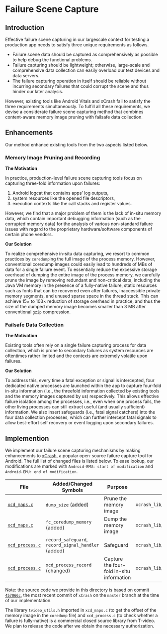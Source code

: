 # Failure Scene Capture

## Introduction

Effective failure scene capturing in our largescale context for testing a production app needs to satisfy three unique requirements as follows.

* Failure scene data should be captured as comprehensively as possible to help debug the functional problems.
* Failure capturing should be lightweight; otherwise, large-scale and comprehensive data collection can easily overload our test devices and data servers.
* The failure capturing operation in itself should be reliable without incurring secondary failures that could corrupt the scene and thus hinder our later analysis.

However, existing tools like Android Vitals and xCrash fail to satisfy the three requirements simultaneously. To fulfill all these requirements, we devise a considerate failure scene capturing method that combines content-aware memory image pruning with failsafe data collection.

## Enhancements

Our method enhance existing tools from the two aspects listed below.
### Memory Image Pruning and Recording

**The Motivation**

In practice, production-level failure scene capturing tools focus on capturing three-fold information upon failures: 
1) Android logcat that contains apps’ log outputs, 
2) system resources like the opened file descriptors,
3) execution contexts like the call stacks and register values.

However, we find that a major problem of them is the lack of in-situ memory data, which contain important debugging information (such as the corrupted memory data) for the analysis of various non-standard failure issues with regard to the proprietary hardware/software components of certain phone vendors.

**Our Solution**

To realize comprehensive in-situ data capturing, we resort to common practices by `coredump`ing the full image of the
process memory.
However, conventional coredump images could easily lead to hundreds of MBs of data for a single failure event. 
To essentially reduce the excessive storage overhead of dumping the entire image of the process memory, we carefully prune the image by removing redundant and non-critical data, including the Java VM memory in the presence of a fully-native failure, static resources such as fonts that can be recovered even after failures, inaccessible private memory segments, and unused sparse space in the thread stack. 
This can achieve 15× to 103× reduction of storage overhead in practice, and thus the size of the dumped memory image becomes smaller than 3 MB after conventional `gzip` compression.

###  Failsafe Data Collection

**The Motivation**

Existing tools often rely on a single failure capturing process for data collection, which is prone to secondary failures as system resources are oftentimes rather limited and the contexts are extremely volatile upon failures.

**Our Solution**

To address this, every time a fatal exception or signal is intercepted, four dedicated native processes are launched within the app to capture four-fold in-situ information (i.e., the threefold information collected by existing tools and the memory images captured by us) respectively. 
This allows effective failure isolation among the processes, i.e., even when one process fails, the other living processes can still extract useful (and usually sufficient) information. We also insert safeguards (i.e., fatal signal catchers) into the four data collection processes, which can further intercept fatal signals to allow best-effort self recovery or event logging upon secondary failures.

## Implemention

We implement our failure scene capturing mechanisms by making enhancements to [xCrash](https://github.com/iqiyi/xCrash), a popular open-source failure capture tool for Android.
The full list of changed files is listed below.
To ease lookup, our modifications are marked with `Android-EMU: start of modification` and `Android-EMU: end of modification`.

| File | Added/Changed Symbols | Purpose | Location in xCrash |
| ---- | ---- | ---- | ---- |
|   [`xcd_maps.c`](xcd_maps.c)   |   `dump_size` (added)   |  Prune the memory image  | `xcrash_lib/src/main/cpp/xcrash_dumper/xcd_maps.c` |
|   [`xcd_maps.c`](xcd_maps.c)   |   `fc_coredump_memory` (added)  |  Dump the memory image  | `xcrash_lib/src/main/cpp/xcrash_dumper/xcd_maps.c` |
|   [`xcd_process.c`](xcd_process.c)   |   `record_safeguard`, `record_signal_handler` (added)  |  Safeguard  | `xcrash_lib/src/main/cpp/xcrash_dumper/xcd_process.c` |
|   [`xcd_process.c`](xcd_process.c)   |   `xcd_process_record` (changed)  |  Capture the four-fold in-situ information  | `xcrash_lib/src/main/cpp/xcrash_dumper/xcd_process.c` |

Note: the source code we provide in this directory is based on commit [`457066c`](https://github.com/iqiyi/xCrash/commit/457066ceb48fb84b993f1f04871d9e634d752792), the most recent commit of `xCrash` on the `master` branch at the time of our implementation. 

The library `tvideo_utils.h` imported in `xcd_maps.c` (to get the offset of the memory image in the `coredump` file) and `xcd_process.c` (to check whether a failure is fully-native) is a commercial closed source library from T-video. We plan to release the code after we obtain the necessary authorization.
